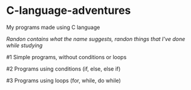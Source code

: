 # C-language-adventures
My programs made using C language

*Randon contains what the name suggests, randon things that I've done while studying*

#1 Simple programs, without conditions or loops

#2 Programs using conditions (if, else, else if)

#3 Programs using loops (for, while, do while)
